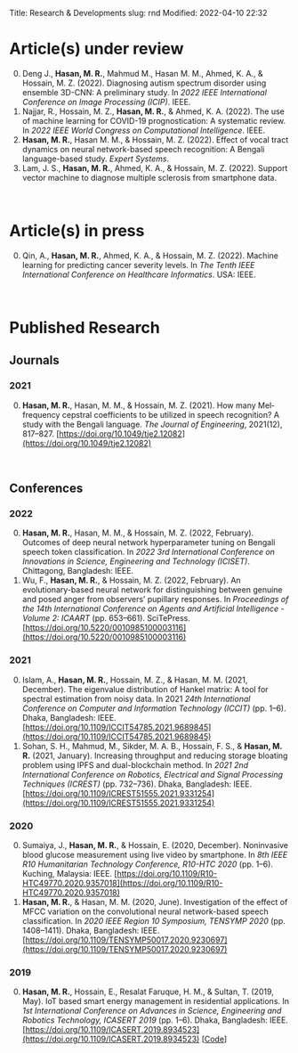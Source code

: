 Title: Research & Developments
slug: rnd
Modified: 2022-04-10 22:32

# Article(s) under review
0.  Deng J., **Hasan, M. R.**, Mahmud M., Hasan M. M., Ahmed, K. A., & Hossain, M. Z. (2022). Diagnosing autism spectrum disorder using ensemble 3D-CNN: A preliminary study. In _2022 IEEE International Conference on Image Processing (ICIP)_. IEEE.
0. Najjar, R., Hossain, M. Z., **Hasan, M. R.**, & Ahmed, K. A. (2022). The use of machine learning for COVID-19 prognostication: A systematic review. In _2022 IEEE World Congress on Computational Intelligence_. IEEE.
0. **Hasan, M. R.**, Hasan M. M., & Hossain, M. Z. (2022). Effect of vocal tract dynamics on neural network-based speech recognition: A Bengali language-based study. _Expert Systems_.
0. Lam, J. S., **Hasan, M. R.**, Ahmed, K. A., & Hossain, M. Z. (2022). Support vector machine to diagnose multiple sclerosis from smartphone data.

&nbsp;
# Article(s) in press
0. Qin, A., **Hasan, M. R.**, Ahmed, K. A., & Hossain, M. Z. (2022). Machine learning for predicting cancer severity levels. In _The Tenth IEEE International Conference on Healthcare Informatics_. USA: IEEE.

&nbsp;
# Published Research
## Journals
### 2021
0. **Hasan, M. R.**, Hasan, M. M., & Hossain, M. Z. (2021). How many Mel‐frequency cepstral coefficients to be utilized in speech recognition? A study with the Bengali language. _The Journal of Engineering_, 2021(12), 817–827. [https://doi.org/10.1049/tje2.12082](https://doi.org/10.1049/tje2.12082)

&nbsp;
## Conferences
### 2022
0. **Hasan, M. R.**, Hasan, M. M., & Hossain, M. Z. (2022, February). Outcomes of deep neural network hyperparameter tuning on Bengali speech token classification. In _2022 3rd International Conference on Innovations in Science, Engineering and Technology (ICISET)_. Chittagong, Bangladesh: IEEE.
0. Wu, F., **Hasan, M. R.**, & Hossain, M. Z. (2022, February). An evolutionary-based neural network for distinguishing between genuine and posed anger from observers’ pupillary responses. In _Proceedings of the 14th International Conference on Agents and Artificial Intelligence - Volume 2: ICAART_ (pp. 653–661). SciTePress. [https://doi.org/10.5220/0010985100003116](https://doi.org/10.5220/0010985100003116)

### 2021
0. Islam, A., **Hasan, M. R.**, Hossain, M. Z., & Hasan, M. M. (2021, December). The eigenvalue distribution of Hankel matrix: A tool for spectral estimation from noisy data. In 2021 _24th International Conference on Computer and Information Technology (ICCIT)_ (pp. 1–6). Dhaka, Bangladesh: IEEE. [https://doi.org/10.1109/ICCIT54785.2021.9689845](https://doi.org/10.1109/ICCIT54785.2021.9689845) 
0. Sohan, S. H., Mahmud, M., Sikder, M. A. B., Hossain, F. S., & **Hasan, M. R.** (2021, January). Increasing throughput and reducing storage bloating problem using IPFS and dual-blockchain method. In _2021 2nd International Conference on Robotics, Electrical and Signal Processing Techniques (ICREST)_ (pp. 732–736). Dhaka, Bangladesh: IEEE. [https://doi.org/10.1109/ICREST51555.2021.9331254](https://doi.org/10.1109/ICREST51555.2021.9331254)

### 2020
0. Sumaiya, J., **Hasan, M. R.**, & Hossain, E. (2020, December). Noninvasive blood glucose measurement using live video by smartphone. In _8th IEEE R10 Humanitarian Technology Conference, R10-HTC 2020_ (pp. 1–6). Kuching, Malaysia: IEEE. [https://doi.org/10.1109/R10-HTC49770.2020.9357018](https://doi.org/10.1109/R10-HTC49770.2020.9357018)
0. **Hasan, M. R.**, & Hasan, M. M. (2020, June). Investigation of the effect of MFCC variation on the convolutional neural network-based speech classification. In _2020 IEEE Region 10 Symposium, TENSYMP 2020_ (pp. 1408–1411). Dhaka, Bangladesh: IEEE. [https://doi.org/10.1109/TENSYMP50017.2020.9230697](https://doi.org/10.1109/TENSYMP50017.2020.9230697)

### 2019
0. **Hasan, M. R.**, Hossain, E., Resalat Faruque, H. M., & Sultan, T. (2019, May). IoT based smart energy management in residential applications. In _1st International Conference on Advances in Science, Engineering and Robotics Technology, ICASERT 2019_ (pp. 1–6). Dhaka, Bangladesh: IEEE. [https://doi.org/10.1109/ICASERT.2019.8934523](https://doi.org/10.1109/ICASERT.2019.8934523) [[Code](https://github.com/mrh-rakib/IoT-Smart-Energy-Management)]